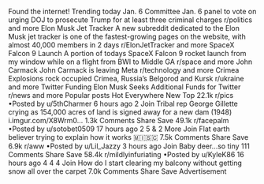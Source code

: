 Found the internet!
Trending today
Jan. 6 Committee
Jan. 6 panel to vote on urging DOJ to prosecute Trump for at least three criminal charges
r/politics and more
Elon Musk Jet Tracker
A new subreddit dedicated to the Elon Musk jet tracker is one of the fastest-growing pages on the website, with almost 40,000 members in 2 days
r/ElonJetTracker and more
SpaceX Falcon 9 Launch
A portion of todays SpaceX Falcon 9 rocket launch from my window while on a flight from BWI to Middle GA
r/space and more
John Carmack
John Carmack is leaving Meta
r/technology and more
Crimea
Explosions rock occupied Crimea, Russia’s Belgorod and Kursk
r/ukraine and more
Twitter Funding
Elon Musk Seeks Additional Funds for Twitter
r/news and more
Popular posts
Hot
Everywhere
New
Top
22.1k
r/pics
•Posted by
u/5thCharmer
6 hours ago
2
Join
Tribal rep George Gillette crying as 154,000 acres of land is signed away for a new dam (1948)
i.imgur.com/X8Wrm0...
1.3k Comments
Share
Save
49.1k
r/facepalm
•Posted by
u/sotobet0509
17 hours ago
2
5
& 2 More
Join
Flat earth believer trying to explain how it works
 🇲​🇮​🇸​🇨​
7.5k Comments
Share
Save
6.9k
r/aww
•Posted by
u/Lil_Jazzy
3 hours ago
Join
Baby deer...so tiny
111 Comments
Share
Save
58.4k
r/mildlyinfuriating
•Posted by
u/KyleK86
16 hours ago
4
4
4
Join
How do I start clearing my balcony without getting snow all over the carpet
7.0k Comments
Share
Save
Advertisement